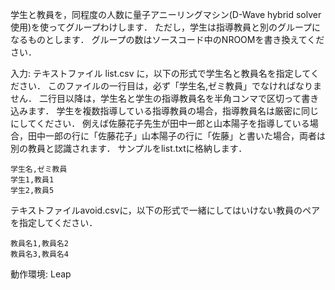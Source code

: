 学生と教員を，同程度の人数に量子アニーリングマシン(D-Wave hybrid solver使用)を使ってグループわけします．
ただし，学生は指導教員と別のグループになるものとします．
グループの数はソースコード中のNROOMを書き換えてください．

入力: テキストファイル list.csv に，以下の形式で学生名と教員名を指定してください．
このファイルの一行目は，必ず「学生名,ゼミ教員」でなければなりません．
二行目以降は，学生名と学生の指導教員名を半角コンマで区切って書き込みます．
学生を複数指導している指導教員の場合，指導教員名は厳密に同じにしてください．
例えば佐藤花子先生が田中一郎と山本陽子を指導している場合，田中一郎の行に「佐藤花子」山本陽子の行に「佐藤」と書いた場合，両者は別の教員と認識されます．
サンプルをlist.txtに格納します．

```
学生名,ゼミ教員
学生1,教員1
学生2,教員5

```

テキストファイルavoid.csvに，以下の形式で一緒にしてはいけない教員のペアを指定してください．
```
教員名1,教員名2
教員名3,教員名4
```
動作環境: Leap
